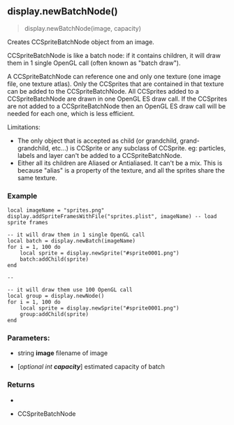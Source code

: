 
## display.newBatchNode()

> display.newBatchNode(image, capacity)

Creates CCSpriteBatchNode object from an image.

CCSpriteBatchNode is like a batch node: if it contains children, it will draw them in 1 single OpenGL call (often known as "batch draw").

A CCSpriteBatchNode can reference one and only one texture (one image file, one texture atlas). Only the CCSprites that are contained in that texture can be added to the CCSpriteBatchNode. All CCSprites added to a CCSpriteBatchNode are drawn in one OpenGL ES draw call. If the CCSprites are not added to a CCSpriteBatchNode then an OpenGL ES draw call will be needed for each one, which is less efficient.

Limitations:

-   The only object that is accepted as child (or grandchild, grand-grandchild, etc...) is CCSprite or any subclass of CCSprite. eg: particles, labels and layer can't be added to a CCSpriteBatchNode.
-   Either all its children are Aliased or Antialiased. It can't be a mix. This is because "alias" is a property of the texture, and all the sprites share the same texture.

### Example

    local imageName = "sprites.png"
    display.addSpriteFramesWithFile("sprites.plist", imageName) -- load sprite frames

    -- it will draw them in 1 single OpenGL call
    local batch = display.newBatch(imageName)
    for i = 1, 100 do
        local sprite = display.newSprite("#sprite0001.png")
        batch:addChild(sprite)
    end

    --

    -- it will draw them use 100 OpenGL call
    local group = display.newNode()
    for i = 1, 100 do
        local sprite = display.newSprite("#sprite0001.png")
        group:addChild(sprite)
    end

### Parameters:

-   string **image** filename of image

-   [_optional int **capacity**_] estimated capacity of batch


### Returns

-   

-   CCSpriteBatchNode
